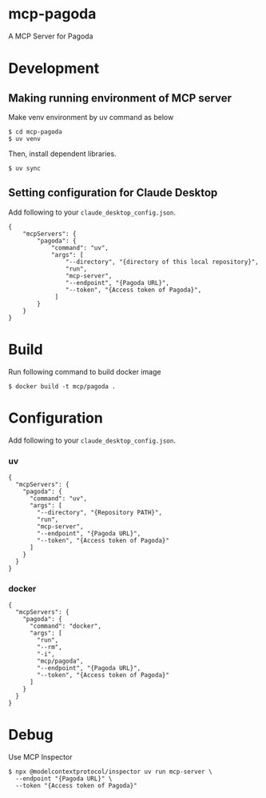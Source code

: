 # mcp-pagoda

A MCP Server for Pagoda

# Development

## Making running environment of MCP server
Make venv environment by uv command as below
```
$ cd mcp-pagoda
$ uv venv
```

Then, install dependent libraries.
```
$ uv sync
```

## Setting configuration for Claude Desktop
Add following to your `claude_desktop_config.json`.
```
{
    "mcpServers": {
        "pagoda": {
            "command": "uv",
            "args": [
                "--directory", "{directory of this local repository}",
                "run",
                "mcp-server",
                "--endpoint", "{Pagoda URL}",
                "--token", "{Access token of Pagoda}",
             ]
        }
    }
}
```

# Build

Run following command to build docker image

```
$ docker build -t mcp/pagoda .
```

# Configuration

Add following to your `claude_desktop_config.json`.

### uv

```
{
  "mcpServers": {
    "pagoda": {
      "command": "uv",
      "args": [
        "--directory", "{Repository PATH}",
        "run",
        "mcp-server",
        "--endpoint", "{Pagoda URL}",
        "--token", "{Access token of Pagoda}"
      ]
    }
  }
}
```

### docker

```
{
  "mcpServers": {
    "pagoda": {
      "command": "docker",
      "args": [
        "run",
        "--rm",
        "-i",
        "mcp/pagoda",
        "--endpoint", "{Pagoda URL}",
        "--token", "{Access token of Pagoda}"
      ]
    }
  }
}
```

# Debug

Use MCP Inspector

```
$ npx @modelcontextprotocol/inspector uv run mcp-server \
  --endpoint "{Pagoda URL}" \
  --token "{Access token of Pagoda}"
```
